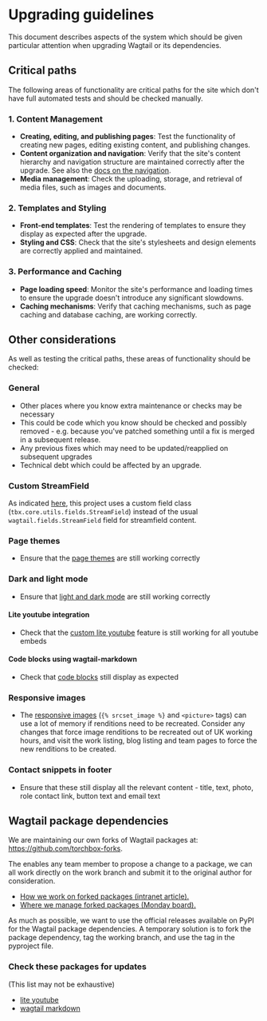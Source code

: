 # Upgrading guidelines

This document describes aspects of the system which should be given particular attention when upgrading Wagtail or its dependencies.

## Critical paths

The following areas of functionality are critical paths for the site which don't have full automated tests and should be checked manually.

### 1. Content Management

- **Creating, editing, and publishing pages**: Test the functionality of creating new pages, editing existing content, and publishing changes.
- **Content organization and navigation**: Verify that the site's content hierarchy and navigation structure are maintained correctly after the upgrade. See also the [docs on the navigation](navigation.md).
- **Media management**: Check the uploading, storage, and retrieval of media files, such as images and documents.

### 2. Templates and Styling

- **Front-end templates**: Test the rendering of templates to ensure they display as expected after the upgrade.
- **Styling and CSS**: Check that the site's stylesheets and design elements are correctly applied and maintained.

### 3. Performance and Caching

- **Page loading speed**: Monitor the site's performance and loading times to ensure the upgrade doesn't introduce any significant slowdowns.
- **Caching mechanisms**: Verify that caching mechanisms, such as page caching and database caching, are working correctly.

## Other considerations

As well as testing the critical paths, these areas of functionality should be checked:

### General

- Other places where you know extra maintenance or checks may be necessary
- This could be code which you know should be checked and possibly removed - e.g. because you've patched something until a fix is merged in a subsequent release.
- Any previous fixes which may need to be updated/reapplied on subsequent upgrades
- Technical debt which could be affected by an upgrade.

### Custom StreamField

As indicated [here](./custom-features/migration-friendly-streamfields.md), this project uses a custom field class (`tbx.core.utils.fields.StreamField`) instead of the usual `wagtail.fields.StreamField` field for streamfield content.

### Page themes

- Ensure that the [page themes](custom-features/theme.md) are still working correctly

### Dark and light mode

- Ensure that [light and dark mode](custom-features/modes.md) are still working correctly

#### Lite youtube integration

- Check that the [custom lite youtube](front-end/lite-youtube.md) feature is still working for all youtube embeds

#### Code blocks using wagtail-markdown

- Check that [code blocks](front-end/markdown-codehilite.md) still display as expected

### Responsive images

- The [responsive images](front-end/responsive-images.md) (`{% srcset_image %}` and `<picture>` tags) can use a lot of memory if renditions need to be recreated. Consider any changes that force image renditions to be recreated out of UK working hours, and visit the work listing, blog listing and team pages to force the new renditions to be created.

### Contact snippets in footer

- Ensure that these still display all the relevant content - title, text, photo, role contact link, button text and email text

## Wagtail package dependencies

We are maintaining our own forks of Wagtail packages at: <https://github.com/torchbox-forks>.

The enables any team member to propose a change to a package, we can all work directly on the work branch and submit it to the original author for consideration.

- [How we work on forked packages (intranet article).](https://intranet.torchbox.com/torchbox-teams/tech-team/working-with-3rd-party-packages/#forking-repositories)
- [Where we manage forked packages (Monday board).](https://torchbox.monday.com/boards/1124794299)

As much as possible, we want to use the official releases available on PyPI for the Wagtail package dependencies. A temporary solution is to fork the package dependency, tag the working branch, and use the tag in the pyproject file.

### Check these packages for updates

(This list may not be exhaustive)

- [lite youtube](front-end/lite-youtube.md)
- [wagtail markdown](front-end/markdown-codehilite.md)
